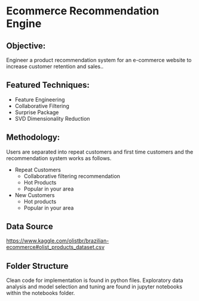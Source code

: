 # Ecommerce Recommendation Engine

## Objective:  
Engineer a product recommendation system for an e-commerce website to increase customer retention and sales.. 

## Featured Techniques: 
* Feature Engineering
* Collaborative Filtering
* Surprise Package
* SVD Dimensionality Reduction

## Methodology:  
Users are separated into repeat customers and first time customers and the recommendation system works as follows.

* Repeat Customers
  * Collaborative filtering recommendation
  * Hot Products
  * Popular in your area
* New Customers
  * Hot products
  * Popular in your area
  
## Data Source   
https://www.kaggle.com/olistbr/brazilian-ecommerce#olist_products_dataset.csv

## Folder Structure
Clean code for implementation is found in python files. Exploratory data analysis and model selection and tuning are found in jupyter notebooks within the notebooks folder.
